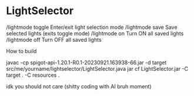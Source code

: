 # LightSelector

/lightmode toggle	Enter/exit light selection mode
/lightmode save	Save selected lights (exits toggle mode)
/lightmode on	Turn ON all saved lights
/lightmode off	Turn OFF all saved lights

How to build

javac -cp spigot-api-1.20.1-R0.1-20230921.163938-66.jar -d target src/me/yourname/lightselector/LightSelector.java
jar cf LightSelector.jar -C target . -C resources .

idk you should not care (shitty coding with AI bruh moment)
